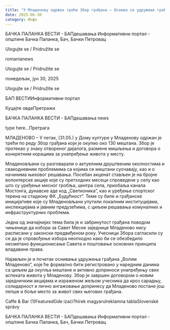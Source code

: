 ```yaml
---
title: "У Младенову одржан трећи Збор грађана – Оснива се удружење грађана „Волим Младеново“"
date: 2025-06-30
category: Инфо
---
```


БАЧКА ПАЛАНКА ВЕСТИ - БАПдешавања Информативни портал - општине Бачка Паланка, Бач, Бачки Петровац

Ulogujte se / Pridružite se

romanianews

Ulogujte se / Pridružite se

понедељак, јун 30, 2025

Ulogujte se / Pridružite se

БАП ВЕСТИИнформативни портал

Куцајте овдеПретражи

БАЧКА ПАЛАНКА ВЕСТИ - БАПдешавања news

type here...Претрага

МЛАДЕНОВО – У петак, (31.05.) у Дому културе у Младенову одржан је трећи по реду Збор грађана који је окупио око 130 мештана. Збор је протекао у знаку отвореног дијалога, размене мишљења и договора о конкретним корацима за унапређење живота у месту.

Младеновљани су разговарали о актуелним друштвеним околностима и свакодневним проблемима са којима се мештани суочавају, као и о начинима њиховог решавања. Посебан акценат стављен је на бројне волонтерске акције које су претходних месеци спроведене у селу као што су уређење месног гробља, центра села, приобаља канала Мостонга, дунавске аде код „Светионика“, као и уређење спортског терена на стадиону ФК „Будућност“.
Теме су биле и грађанске иницијативе које су Младеновљани упутили локалним институцијама, инспекцијама и јавним предузећима, с циљем решавања комуналних и инфраструктурних проблема.


Једна од значајнијих тема била је и забринутост грађана поводом чињенице да избори за Савет Месне заједнице Младеново нису расписани у законски предвиђеном року. Учесници Збора сагласили су се да је спровођење избора неопходно како би се обезбедило несметано функционисање Савета и поштовање основних принципа владавине права.


Најављен је и почетак оснивања удружења грађана „Волим Младеново“, које ће формално бити регистровано у наредним данима са циљем да окупља мештане и активно доприноси унапређењу свих аспеката живота у Младенову.
Збор је завршен договором о новим заједничким акцијама и израженом жељом учесника да кроз сарадњу, солидарност и лично ангажовање допринесу да Младеново постане још лепше и боље место за живот свих његових грађана.

Caffe & Bar (1)FeaturedGde izaći?hírek magyarulreklamna tablaSlovenské správy

БАЧКА ПАЛАНКА ВЕСТИ - БАПдешавања Информативни портал - општине Бачка Паланка, Бач, Бачки Петровац
